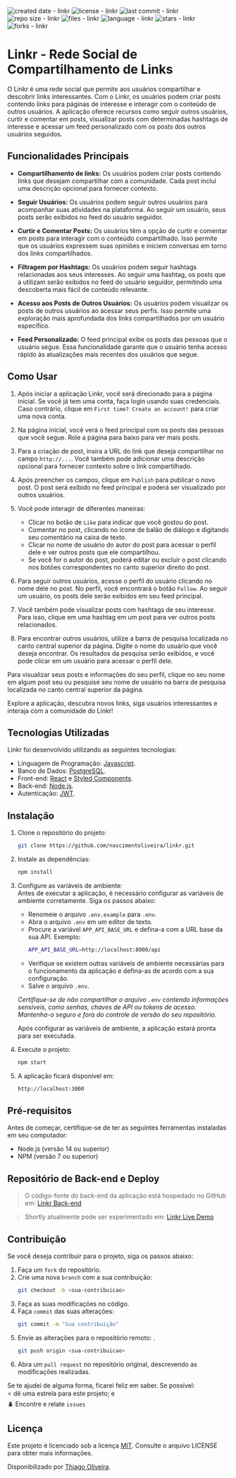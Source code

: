 ![created date - linkr](https://img.shields.io/date/1672628400?color=007ec6&label=created%20at&style=flat-square)
![license - linkr](https://img.shields.io/github/license/nascimentoliveira/linkr?color=007ec6&style=flat-square)
![last commit - linkr](https://img.shields.io/github/last-commit/nascimentoliveira/linkr?color=007ec6&style=flat-square)
![repo size - linkr](https://img.shields.io/github/repo-size/nascimentoliveira/linkr?color=007ec6&style=flat-square)
![files - linkr](https://img.shields.io/github/directory-file-count/nascimentoliveira/linkr?color=007ec6&style=flat-square)
![language - linkr](https://img.shields.io/github/languages/top/nascimentoliveira/linkr?color=007ec6&style=flat-square)
![stars - linkr](https://img.shields.io/github/stars/nascimentoliveira/linkr?color=007ec6&style=flat-square)
![forks - linkr](https://img.shields.io/github/forks/nascimentoliveira/linkr?color=007ec6&style=flat-square)

# Linkr - Rede Social de Compartilhamento de Links

O Linkr é uma rede social que permite aos usuários compartilhar e descobrir links interessantes. Com o Linkr, os usuários podem criar posts contendo links para páginas de interesse e interagir com o conteúdo de outros usuários. A aplicação oferece recursos como seguir outros usuários, curtir e comentar em posts, visualizar posts com determinadas hashtags de interesse e acessar um feed personalizado com os posts dos outros usuários seguidos.

## Funcionalidades Principais

- **Compartilhamento de links:** Os usuários podem criar posts contendo links que desejam compartilhar com a comunidade. Cada post inclui uma descrição opcional para fornecer contexto.

- **Seguir Usuários:** Os usuários podem seguir outros usuários para acompanhar suas atividades na plataforma. Ao seguir um usuário, seus posts serão exibidos no feed do usuário seguidor.

- **Curtir e Comentar Posts:** Os usuários têm a opção de curtir e comentar em posts para interagir com o conteúdo compartilhado. Isso permite que os usuários expressem suas opiniões e iniciem conversas em torno dos links compartilhados.

- **Filtragem por Hashtags:** Os usuários podem seguir hashtags relacionadas aos seus interesses. Ao seguir uma hashtag, os posts que a utilizam serão exibidos no feed do usuário seguidor, permitindo uma descoberta mais fácil de conteúdo relevante.

- **Acesso aos Posts de Outros Usuários:** Os usuários podem visualizar os posts de outros usuários ao acessar seus perfis. Isso permite uma exploração mais aprofundada dos links compartilhados por um usuário específico.

- **Feed Personalizado:** O feed principal exibe os posts das pessoas que o usuário segue. Essa funcionalidade garante que o usuário tenha acesso rápido às atualizações mais recentes dos usuários que segue.


## Como Usar

1. Após iniciar a aplicação Linkr, você será direcionado para a página inicial. Se você já tem uma conta, faça login usando suas credenciais. Caso contrário, clique em `First time? Create an account!` para criar uma nova conta.

2. Na página inicial, você verá o feed principal com os posts das pessoas que você segue. Role a página para baixo para ver mais posts. 

3. Para a criação de post, insira a URL do link que deseja compartilhar no campo `http://...`. Você também pode adicionar uma descrição opcional para fornecer contexto sobre o link compartilhado.

4. Após preencher os campos, clique em `Publish` para publicar o novo post. O post será exibido no feed principal e poderá ser visualizado por outros usuários.

5. Você pode interagir de diferentes maneiras:

    - Clicar no botão de `Like` para indicar que você gostou do post.
    - Comentar no post, clicando no ícone de balão de diálogo e digitando seu comentário na caixa de texto.
    - Clicar no nome de usuário do autor do post para acessar o perfil dele e ver outros posts que ele compartilhou.
    - Se você for o autor do post, poderá editar ou excluir o post clicando nos botões correspondentes no canto superior direito do post.

6. Para seguir outros usuários, acesse o perfil do usuário clicando no nome dele no post. No perfil, você encontrará o botão `Follow`. Ao seguir um usuário, os posts dele serão exibidos em seu feed principal.

7. Você também pode visualizar posts com hashtags de seu interesse. Para isso, clique em uma hashtag em um post para ver outros posts relacionados.

8. Para encontrar outros usuários, utilize a barra de pesquisa localizada no canto central superior da página. Digite o nome do usuário que você deseja encontrar. Os resultados da pesquisa serão exibidos, e você pode clicar em um usuário para acessar o perfil dele.

Para visualizar seus posts e informações do seu perfil, clique no seu nome em algum post seu ou pesquise seu nome de usuário na barra de pesquisa localizada no canto central superior da página.

Explore a aplicação, descubra novos links, siga usuários interessantes e interaja com a comunidade do Linkr!


## Tecnologias Utilizadas

Linkr foi desenvolvido utilizando as seguintes tecnologias:

- Linguagem de Programação: [Javascript](https://developer.mozilla.org/pt-BR/docs/Web/JavaScript/Reference).
- Banco de Dados: [PostgreSQL](https://www.postgresql.org/about/).
- Front-end: [React](https://react.dev/learn) e [Styled Components](https://styled-components.com/).
- Back-end: [Node.js](https://nodejs.org/en/about).
- Autenticação: [JWT](https://jwt.io/).

## Instalação
1. Clone o repositório do projeto:
    ```bash
    git clone https://github.com/nascimentoliveira/linkr.git
    ```

2. Instale as dependências:
    ```bash
    npm install
    ```
3. Configure as variáveis de ambiente:  
    Antes de executar a aplicação, é necessário configurar as variáveis de ambiente corretamente. Siga os passos abaixo:

    -  Renomeie o arquivo `.env.example` para `.env`.
    - Abra o arquivo `.env` em um editor de texto.
    - Procure a variável `APP_API_BASE_URL` e defina-a com a URL base da sua API. Exemplo:  
        ```bash
        APP_API_BASE_URL=http://localhost:8000/api
        ```
    - Verifique se existem outras variáveis de ambiente necessárias para o funcionamento da aplicação e defina-as de acordo com a sua configuração.
    - Salve o arquivo `.env`.
    
    *Certifique-se de não compartilhar o arquivo `.env` contendo informações sensíveis, como senhas, chaves de API ou tokens de acesso. Mantenha-o seguro e fora do controle de versão do seu repositório.*

    Após configurar as variáveis de ambiente, a aplicação estará pronta para ser executada.

4. Execute o projeto:
    ```bash
    npm start
    ```
5. A aplicação ficará disponível em:
    ```bash
    http://localhost:3000
    ```
## Pré-requisitos

Antes de começar, certifique-se de ter as seguintes ferramentas instaladas em seu computador:  
-   Node.js (versão 14 ou superior)
-   NPM (versão 7 ou superior)

## Repositório de Back-end e Deploy

> O código-fonte do back-end da aplicação está hospedado no GitHub em: [Linkr Back-end](https://github.com/nascimentoliveira/linkr-api)

>Shortly atualmente pode ser experimentado em: [Linkr Live Demo](https://nascimentoliveira-linkr.vercel.app)

## Contribuição

Se você deseja contribuir para o projeto, siga os passos abaixo:

1. Faça um `fork` do repositório.
2. Crie uma nova `branch` com a sua contribuição: 
    ```bash
    git checkout -b <sua-contribuicao>
    ```
3. Faça as suas modificações  no código.
4. Faça `commit` das suas alterações:
    ```bash
    git commit -m "Sua contribuição"
    ```
5. Envie as alterações para o repositório remoto: .
    ```bash
    git push origin <sua-contribuicao>
    ```
6. Abra um `pull request` no repositório original, descrevendo as modificações realizadas.

Se te ajudei de alguma forma, ficarei feliz em saber. Se possível:  
⭐️ dê uma estrela para este projeto; e   
🪲 Encontre e relate `issues`

## Licença

Este projeto é licenciado sob a licença [MIT](https://choosealicense.com/licenses/mit/). Consulte o arquivo LICENSE para obter mais informações.

Disponibilizado por [Thiago Oliveira](https://www.linkedin.com/in/nascimentoliveira/).